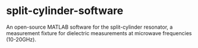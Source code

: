 # split-cylinder-software
An open-source MATLAB software for the split-cylinder resonator, a measurement fixture for dielectric measurements at microwave frequencies (10-20GHz).
